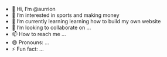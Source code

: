 - 👋 Hi, I’m @aurrion
- 👀 I’m interested in sports and making money
- 🌱 I’m currently learning learning how to build my own website 
- 💞️ I’m looking to collaborate on ...
- 📫 How to reach me ...
- 😄 Pronouns: ...
- ⚡ Fun fact: ...

<!---
aurrion/aurrion is a ✨ special ✨ repository because its `README.md` (this file) appears on your GitHub profile.
You can click the Preview link to take a look at your changes.
--->
